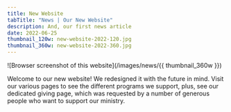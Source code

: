 ```yaml
---
title: New Website
tabTitle: "News | Our New Website"
description: And, our first news article
date: 2022-06-25
thumbnail_120w: new-website-2022-120.jpg
thumbnail_360w: new-website-2022-360.jpg
---
```


![Browser screenshot of this website](/images/news/{{ thumbnail_360w }})

Welcome to our new website! We redesigned it with the future in mind. Visit our various pages to see the different programs we support, plus, see our dedicated giving page, which was requested by a number of generous people who want to support our ministry.
